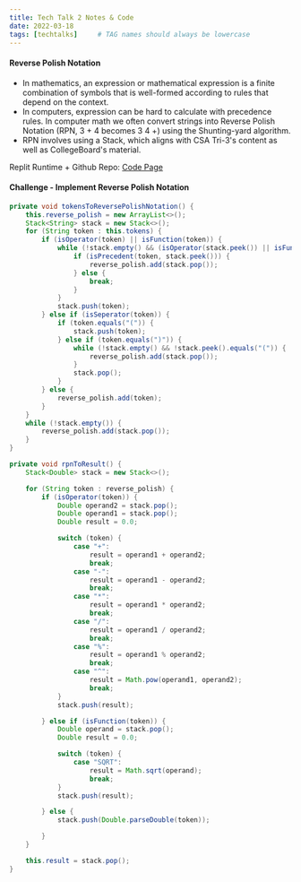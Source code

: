 ```yaml
---
title: Tech Talk 2 Notes & Code
date: 2022-03-18
tags: [techtalks]     # TAG names should always be lowercase
---
```


#### Reverse Polish Notation


- In mathematics, an expression or mathematical expression is a finite combination of symbols that is well-formed according to rules that depend on the context.
- In computers, expression can be hard to calculate with precedence rules. In computer math we often convert strings into Reverse Polish Notation (RPN, 3 + 4 becomes 3 4 +) using the Shunting-yard algorithm.
- RPN involves using a Stack, which aligns with CSA Tri-3's content as well as CollegeBoard's material.

Replit Runtime + Github Repo: [Code Page](/CSA-Data-Structures/code)


#### Challenge - Implement Reverse Polish Notation

```java
private void tokensToReversePolishNotation() {
    this.reverse_polish = new ArrayList<>();
    Stack<String> stack = new Stack<>();
    for (String token : this.tokens) {
        if (isOperator(token) || isFunction(token)) {
            while (!stack.empty() && (isOperator(stack.peek()) || isFunction(stack.peek()))) {
                if (isPrecedent(token, stack.peek())) {
                    reverse_polish.add(stack.pop());
                } else {
                    break;
                }
            }
            stack.push(token);
        } else if (isSeperator(token)) {
            if (token.equals("(")) {
                stack.push(token);
            } else if (token.equals(")")) {
                while (!stack.empty() && !stack.peek().equals("(")) {
                    reverse_polish.add(stack.pop());
                }
                stack.pop();
            }
        } else {
            reverse_polish.add(token);
        }
    }
    while (!stack.empty()) {
        reverse_polish.add(stack.pop());
    }
}

private void rpnToResult() {
    Stack<Double> stack = new Stack<>();

    for (String token : reverse_polish) {
        if (isOperator(token)) {
            Double operand2 = stack.pop();
            Double operand1 = stack.pop();
            Double result = 0.0;

            switch (token) {
                case "+":
                    result = operand1 + operand2;
                    break;
                case "-":
                    result = operand1 - operand2;
                    break;
                case "*":
                    result = operand1 * operand2;
                    break;
                case "/":
                    result = operand1 / operand2;
                    break;
                case "%":
                    result = operand1 % operand2;
                    break;
                case "^":
                    result = Math.pow(operand1, operand2);
                    break;
            }
            stack.push(result);

        } else if (isFunction(token)) {
            Double operand = stack.pop();
            Double result = 0.0;

            switch (token) {
                case "SQRT":
                    result = Math.sqrt(operand);
                    break;
            }
            stack.push(result);

        } else {
            stack.push(Double.parseDouble(token));

        }
    }

    this.result = stack.pop();
}
```